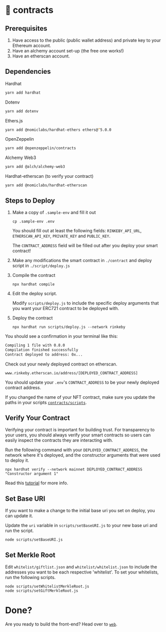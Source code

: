 # 🧰 contracts
## Prerequisites
1. Have access to the public (public wallet address) and private key to your Ethereum account.
2. Have an alchemy account set-up (the free one works!)
3. Have an etherscan account.

## Dependencies
Hardhat
```zsh
yarn add hardhat
```

Dotenv
```zsh
yarn add dotenv
```

Ethers.js
```zsh
yarn add @nomiclabs/hardhat-ethers ethers@^5.0.0
```
OpenZeppelin
```zsh
yarn add @openzeppelin/contracts
```
Alchemy Web3
```zsh
yarn add @alch/alchemy-web3
```
Hardhat-etherscan (to verify your contract)
```
yarn add @nomiclabs/hardhat-etherscan
```

## Steps to Deploy
1. Make a copy of `.sample-env` and fill it out
    ```
    cp .sample-env .env
    ```
    You should fill out at least the following fields: `RINKEBY_API_URL`, `ETHERSCAN_API_KEY`, `PRIVATE_KEY` and `PUBLIC_KEY`.

    The `CONTRACT_ADDRESS` field will be filled out after you deploy your smart contract!
2. Make any modifications the smart contract in `./contract` and deploy script in `./script/deploy.js`
3. Compile the contract
    ```
    npx hardhat compile
    ```
4. Edit the deploy script.

    Modify `scripts/deploy.js` to include the specific deploy arguments that you want your ERC721 contract to be deployed with.
5. Deploy the contract
    ```
    npx hardhat run scripts/deploy.js --network rinkeby
    ```

You should see a confirmation in your terminal like this:
```zsh
Compiling 1 file with 0.8.0
Compilation finished successfully
Contract deployed to address: 0x...
```

Check out your newly deployed contract on etherscan.
```
www.rinkeby.etherscan.io/address/[DEPLOYED_CONTRACT_ADDRESS]
```

You should update your `.env`'s `CONTRACT_ADDRESS` to be your newly deployed contract address.

If you changed the name of your NFT contract, make sure you update the paths in your scripts [`contracts/scripts`](/contracts/scripts).

## Verify Your Contract
Verifying your contract is important for building trust. For transparency to your users, you should always verify your smart contracts so users can easily inspect the contracts they are interacting with.


Run the following command with your `DEPLOYED_CONTRACT_ADDRESS`, the network where it's deployed, and the constructor arguments that were used to deploy it.
```
npx hardhat verify --network mainnet DEPLOYED_CONTRACT_ADDRESS "Constructor argument 1"
```
Read this [tutorial](https://hardhat.org/plugins/nomiclabs-hardhat-etherscan.html) for more info.

## Set Base URI
If you want to make a change to the initial base uri you set on deploy, you can update it.

Update the `uri` variable in `scripts/setBaseURI.js` to your new base uri and run the script.
```
node scripts/setBaseURI.js
```

## Set Merkle Root
Edit `whitelist/giftlist.json` and `whitelist/whitelist.json` to include the addresses you want to be each respective 'whitelist'. To set your whitelists, run the following scripts.
```
node scripts/setWhitelistMerkleRoot.js
node scripts/setGiftMerkleRoot.js
```
# Done?
Are you ready to build the front-end? Head over to [`web`](/web).
